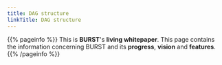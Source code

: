 ```yaml
---
title: DAG structure
linkTitle: DAG structure
---
```


{{% pageinfo %}}
This is **BURST**'s **living whitepaper**. This page contains the information concerning BURST and its **progress**, **vision** and **features**.
{{% /pageinfo %}}
